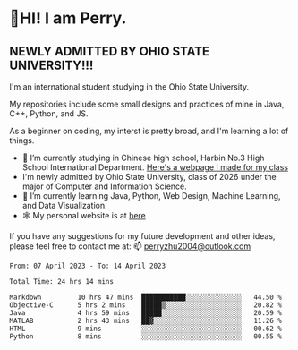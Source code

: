 # 🌄HI! I am Perry. <br> #
## NEWLY ADMITTED BY OHIO STATE UNIVERSITY!!! ##  
I'm an international student studying in the Ohio State University. <br>

My repositories include some small designs and practices of mine in Java, C++, Python, and JS. <br>

As a beginner on coding, my interst is pretty broad, and I'm learning a lot of things. <br>
- 🔭 I’m currently studying in Chinese high school, Harbin No.3 High School International Department. [Here's a webpage I made for my class](https://perry2004.github.io/weirdos/)
- I'm newly admitted by Ohio State University, class of 2026 under the major of Computer and Information Science. 
- 🌱 I’m currently learning Java, Python, Web Design, Machine Learning, and Data Visualization. 
- 🕸️ My personal website is at <a href="https://zhu-yp.cn">here</a> .  

If you have any suggestions for my future development and other ideas, please feel free to contact me at: 📫 [perryzhu2004@outlook.com](mailto:perryzhu2004@outlook.com)

<!--START_SECTION:waka-->

```text
From: 07 April 2023 - To: 14 April 2023

Total Time: 24 hrs 14 mins

Markdown         10 hrs 47 mins  ███████████░░░░░░░░░░░░░░   44.50 %
Objective-C      5 hrs 2 mins    █████▒░░░░░░░░░░░░░░░░░░░   20.82 %
Java             4 hrs 59 mins   █████░░░░░░░░░░░░░░░░░░░░   20.59 %
MATLAB           2 hrs 43 mins   ██▓░░░░░░░░░░░░░░░░░░░░░░   11.26 %
HTML             9 mins          ░░░░░░░░░░░░░░░░░░░░░░░░░   00.62 %
Python           8 mins          ░░░░░░░░░░░░░░░░░░░░░░░░░   00.55 %
```

<!--END_SECTION:waka-->